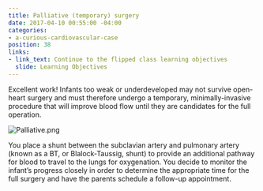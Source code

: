 ```yaml
---
title: Palliative (temporary) surgery
date: 2017-04-10 00:55:00 -04:00
categories:
- a-curious-cardiovascular-case
position: 38
links:
- link_text: Continue to the flipped class learning objectives
  slide: Learning Objectives
---
```


Excellent work! Infants too weak or underdeveloped may not survive open-heart surgery and must therefore undergo a temporary, minimally-invasive procedure that will improve blood flow until they are candidates for the full operation.

![Palliative.png](/uploads/Palliative.png)

You place a shunt  between the subclavian artery and pulmonary artery (known as a BT, or Blalock-Taussig, shunt) to provide an additional pathway for blood to travel to the lungs for oxygenation. You decide to monitor the infant’s progress closely in order to determine the appropriate time for the full surgery and have the parents schedule a follow-up appointment.

